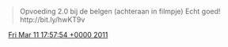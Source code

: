 > Opvoeding 2\.0 bij de belgen \(achteraan in filmpje\) Echt goed\! http://bit\.ly/hwKT9v

<img src="../../media/tweet.ico" width="12" /> [Fri Mar 11 17:57:54 +0000 2011](https://twitter.com/DromerDenker/status/46268626822635521)